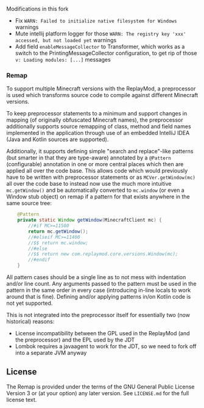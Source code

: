 Modifications in this fork

- Fix `WARN: Failed to initialize native filesystem for Windows` warnings
- Mute intellij platform logger for those `WARN: The registry key 'xxx' accessed, but not loaded yet` warnings
- Add field `enableMessageCollector` to Transformer, which works as a switch to the PrintingMessageCollector configuration, to get rip of those `v: Loading modules: [...]` messages

### Remap
To support multiple Minecraft versions with the ReplayMod, a preprocessor is used which transforms source code to compile against different Minecraft versions.

To keep preprocessor statements to a minimum and support changes in mapping (of originally obfuscated Minecraft names), the preprocessor additionally supports
source remapping of class, method and field names implemented in the application through use of an embedded IntelliJ IDEA (Java and Kotlin sources are supported).

Additionally, it supports defining simple "search and replace"-like patterns (but smarter in that they are type-aware) annotated by a `@Pattern` (configurable) annotation in one or more central places which then are applied all over the code base.
This allows code which would previously have to be written with preprocessor statements or as `MCVer.getWindow(mc)` all over the code base to instead now use the much more intuitive `mc.getWindow()` and be automatically converted to `mc.window` (or even a Window stub object) on remap if a pattern for that exists anywhere in the same source tree:
```java
    @Pattern
    private static Window getWindow(MinecraftClient mc) {
        //#if MC>=11500
        return mc.getWindow();
        //#elseif MC>=11400
        //$$ return mc.window;
        //#else
        //$$ return new com.replaymod.core.versions.Window(mc);
        //#endif
    }
```
All pattern cases should be a single line as to not mess with indentation and/or line count.
Any arguments passed to the pattern must be used in the pattern in the same order in every case (introducing in-line locals to work around that is fine).
Defining and/or applying patterns in/on Kotlin code is not yet supported.

This is not integrated into the preprocessor itself for essentially two (now historical) reasons:
- License incompatibility between the GPL used in the ReplayMod (and the preprocessor) and the EPL used by the JDT
- Lombok requires a javaagent to work for the JDT, so we need to fork off into a separate JVM anyway

## License
The Remap is provided under the terms of the GNU General Public License Version 3 or (at your option) any later version.
See `LICENSE.md` for the full license text.
